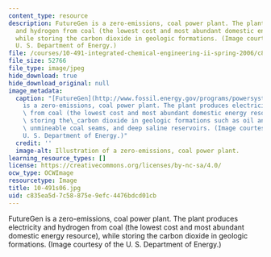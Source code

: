 ```yaml
---
content_type: resource
description: FutureGen is a zero-emissions, coal power plant. The plant produces electricity
  and hydrogen from coal (the lowest cost and most abundant domestic energy resource),
  while storing the carbon dioxide in geologic formations. (Image courtesy of the
  U. S. Department of Energy.)
file: /courses/10-491-integrated-chemical-engineering-ii-spring-2006/c835ea5d7c58875e9efc4476bdcd01cb_10-491s06.jpg
file_size: 52766
file_type: image/jpeg
hide_download: true
hide_download_original: null
image_metadata:
  caption: "[FutureGen](http://www.fossil.energy.gov/programs/powersystems/futuregen/index.html#FutureGen)\_\
    is a zero-emissions, coal power plant. The plant produces electricity and hydrogen\
    \ from coal (the lowest cost and most abundant domestic energy resource), while\
    \ storing the\_carbon dioxide in geologic formations such as oil and gas reservoirs,\
    \ unmineable coal seams, and deep saline reservoirs. (Image courtesy of the\_\
    U. S. Department of Energy.)"
  credit: ''
  image-alt: Illustration of a zero-emissions, coal power plant.
learning_resource_types: []
license: https://creativecommons.org/licenses/by-nc-sa/4.0/
ocw_type: OCWImage
resourcetype: Image
title: 10-491s06.jpg
uid: c835ea5d-7c58-875e-9efc-4476bdcd01cb
---
```

FutureGen is a zero-emissions, coal power plant. The plant produces electricity and hydrogen from coal (the lowest cost and most abundant domestic energy resource), while storing the carbon dioxide in geologic formations. (Image courtesy of the U. S. Department of Energy.)